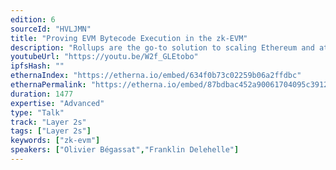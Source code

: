 ```yaml
---
edition: 6
sourceId: "HVLJMN"
title: "Proving EVM Bytecode Execution in the zk-EVM"
description: "Rollups are the go-to solution to scaling Ethereum and at the heart of the Ethereum roadmap. Programmable rollups and zk-evms have gathered a lot of attention and research interest. Provers in particular, which produce cryptographic proofs of evm execution, pose challenging problems both theoretically and practically. In this talk we will present our arithmetization and proving scheme, and demo the zk-evm under development at ConsenSys, providing an EVM bytecode compatible end to end solution."
youtubeUrl: "https://youtu.be/W2f_GLEtobo"
ipfsHash: ""
ethernaIndex: "https://etherna.io/embed/634f0b73c02259b06a2ffdbc"
ethernaPermalink: "https://etherna.io/embed/87bdbac452a90061704095c3912088945e8a9e5bc6fef97d4c358b0b4f82cfcf"
duration: 1477
expertise: "Advanced"
type: "Talk"
track: "Layer 2s"
tags: ["Layer 2s"]
keywords: ["zk-evm"]
speakers: ["Olivier Bégassat","Franklin Delehelle"]
---
```

